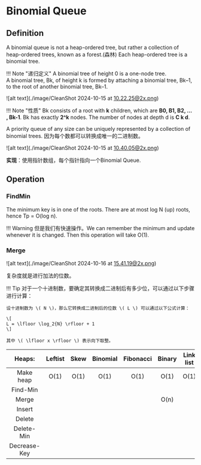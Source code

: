 # Binomial Queue

## Definition

A binomial queue is not a heap-ordered tree, but rather a collection of heap-ordered trees, known as a forest.(森林)  Each heap-ordered tree is a binomial tree.


!!! Note "递归定义"
    A binomial tree of height 0 is a one-node tree.     
    A binomial tree, Bk, of height k is formed by attaching a binomial tree, Bk–1, to the root of another binomial tree, Bk–1.
    

![alt text](./image/CleanShot 2024-10-15 at 10.22.25@2x.png)

!!! Note "性质"
    Bk consists of a root with **k** children, which are **B0, B1, B2, ... , Bk-1**. Bk has exactly **2^k** nodes. The number of nodes at depth d is **C k d**.


A priority queue of any size can be uniquely represented by a collection of binomial trees. 因为每个数都可以转换成唯一的二进制数。

![alt text](./image/CleanShot 2024-10-15 at 10.40.05@2x.png)


**实现**：使用指针数组，每个指针指向一个Binomial Queue.

## Operation


### FindMin

The minimum key is in one of the roots.
There are at most log N (up) roots, hence Tp = O(log n).


!!! Warning
    但是我们有快速操作。We can remember the minimum and update whenever it is changed.  Then this operation will take O(1).

### Merge

![alt text](./image/CleanShot 2024-10-16 at 15.41.19@2x.png)

复杂度就是进行加法的位数。

!!! Tip
    对于一个十进制数，要确定其转换成二进制后有多少位，可以通过以下步骤进行计算：

    设十进制数为 \( N \)，那么它转换成二进制后的位数 \( L \) 可以通过以下公式计算：

    \[
    L = \lfloor \log_2{N} \rfloor + 1
    \]

    其中 \( \lfloor x \rfloor \) 表示向下取整。















|Heaps:|Leftist|Skew|Binomial|Fibonacci|Binary|Link list||
|:--:|:--:|:--:|:--:|:--:|:--:|:--:|:--:|
|Make heap|O(1)|O(1)|O(1)|O(1)|O(1)|O(1)||
|Find-Min||||||||
|Merge|||||O(n)|||
|Insert||||||||
|Delete||||||||
|Delete-Min||||||||
|Decrease-Key||||||||